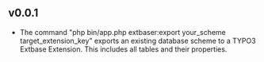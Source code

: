 ## v0.0.1

 * The command "php bin/app.php extbaser:export your_scheme target_extension_key" exports an existing database scheme to a TYPO3 Extbase Extension. This includes all tables and their properties.
